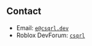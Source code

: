 ## Contact
- Email: [`e@csqrl.dev`](mailto:e@csqrl.dev)
- Roblox DevForum: [`csqrl`](https://devforum.roblox.com/new-message?username=csqrl)
